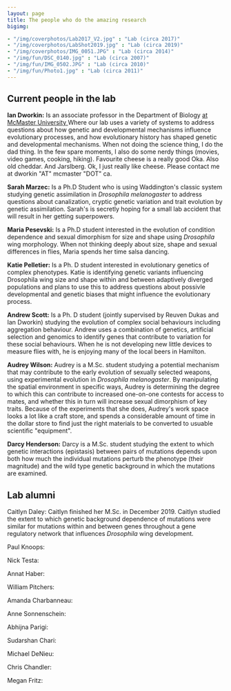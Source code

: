 ```yaml
---
layout: page
title: The people who do the amazing research
bigimg:

- "/img/coverphotos/Lab2017_V2.jpg" : "Lab (circa 2017)"
- "/img/coverphotos/LabShot2019.jpg" : "Lab (circa 2019)"
- "/img/coverphotos/IMG_0051.JPG" : "Lab (circa 2014)"
- "/img/fun/DSC_0140.jpg" : "Lab (circa 2007)"
- "/img/fun/IMG_0502.JPG" : "Lab (circa 2010)"
- "/img/fun/Photo1.jpg" : "Lab (circa 2011)"
---
```


## Current people in the lab

**Ian Dworkin:** Is an associate professor in the Department of Biology <a href= "https://www.biology.mcmaster.ca/ "> at McMaster University </a> Where our lab uses a variety of systems to address questions about how genetic and developmental mechanisms influence evolutionary processes, and how evolutionary history has shaped genetic and developmental mechanisms. When not doing the science thing, I do the dad thing. In the few spare moments, I also do some nerdy things (movies, video games, cooking, hiking). Favourite cheese is a really good Oka. Also old cheddar. And Jarslberg. Ok, I just really like cheese. Please contact me at dworkin "AT" mcmaster "DOT" ca.


**Sarah Marzec:** Is a Ph.D Student who is using Waddington's classic system studying genetic assimilation in *Drosophila melanogaster* to address questions about canalization, cryptic genetic variation and trait evolution by genetic assimilation. Sarah's is secretly hoping for a small lab accident that will result in her getting superpowers.


**Maria Pesevski:** Is a Ph.D student interested in the evolution of condition dependence and sexual dimorphism for size and shape using *Drosophila* wing morphology. When not thinking deeply about size, shape and sexual differences in flies, Maria spends her time salsa dancing.


**Katie Pelletier:** Is a Ph. D student interested in evolutionary genetics of complex phenotypes. Katie is identifying genetic variants influencing Drosophila wing size and shape within and between adaptively diverged populations and plans to use this to address questions about possivle developmental and genetic biases that might influence the evolutionary process.


**Andrew Scott:** Is a Ph. D student (jointly supervised by Reuven Dukas and Ian Dworkin) studying the evolution of complex social behaviours including aggregation behaviour. Andrew uses a combination of genetics, artificial selection and genomics to identify genes that contribute to variation for these social behaviours. When he is not developing new little devices to measure flies with, he is enjoying many of the local beers in Hamilton.


**Audrey Wilson:** Audrey is a M.Sc. student studying a potential mechanism that may contribute to the early evolution of sexually selected weapons, using experimental evolution in *Drosophila melanogaster*. By manipulating the spatial environment in specific ways, Audrey is determining the degree to which this can contribute to increased one-on-one contests for access to mates, and whether this in turn will increase sexual dimorphism of key traits. Because of the experiments that she does, Audrey's work space looks a lot like a craft store, and spends a considerable amount of time in the dollar store to find just the right materials to be converted to usuable scientific "equipment".

**Darcy Henderson:** Darcy is a M.Sc. student studying the extent to which genetic interactions (epistasis) between pairs of mutations depends upon both how much the individual mutations perturb the phenotype (their magnitude) and the wild type genetic background in which the mutations are examined.



## Lab alumni

Caitlyn Daley: Caitlyn finished her M.Sc. in December 2019. Caitlyn studied the extent to which genetic background dependence of mutations were similar for mutations within and between genes throughout a gene regulatory network that influences *Drosophila* wing development.

Paul Knoops:

Nick Testa:

Annat Haber:

William Pitchers:

Amanda Charbanneau:

Anne Sonnenschein:

Abhijna Parigi:

Sudarshan Chari:

Michael DeNieu:

Chris Chandler:

Megan Fritz:
